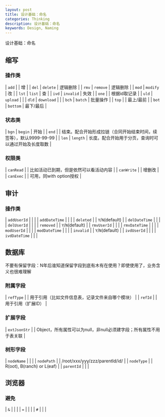 ```yaml
---
layout: post
title: 设计基础：命名
categories: Thinking
description: 设计基础：命名
keywords: Design, Naming
---
```



设计基础：命名

## 缩写

### 操作类

| `add` | | 增 |
| `del` | `delete` | 逻辑删除 |
| `rmv` | `remove` | 逻辑删除 |
| `mod` | `modify` | 改 |
| `lst` | `list` | 查 |
| `ivd` | `invalid` | 失效 |
| `one` | | 根据id取记录 |
| `uld` | `upload` | |
| `dld` | `download` | |
| `bch` | `batch` | 批量操作 |
| `top` | | 最上/最前 |
| `bot` | `bottom` | 最下/最后 |

### 状态类

| `bgn` | `begin` | 开始 |
| `end` | | 结束。配合开始形成拉链（合同开始结束时间，续签等），默认9999-99-99 |
| `len` | `length` | 长度。配合开始用于分页，查询时可以通过开始及长度取数 |

### 权限类

| `canRead` | | 比如活动已到期，但是依然可以看活动内容 |
| `canWrite` | | 增删改 |
| `canExec` | | 可用，同with option授权 |


## 审计

### 操作类

| `addUserId` | | |
| `addDateTime` | | |
| `deleted` | | `Y`/`N`(default) |
| `delDateTime` | | |
| `delUserId` | | |
| `removed` | | `Y`/`N`(default) |
| `rmvUserId` | | |
| `rmvDateTime` | | |
| `modUserId` | | |
| `modDateTime` | | |
| `invalid` | | `Y`/`N`(default) |
| `ivdUserId` | | |
| `ivdDateTime` | | |


## 数据库
不要有保留字段：N年后谁知道保留字段到底有木有在使用？即使使用了，业务含义也很难理解

### 附属字段

| `refType` | | 用于引用（比如文件信息表，记录文件来自哪个模块） |
| `refId` | | 用于引用（扩展ID） |

### 扩展字段

| `extJsonStr` | | Object，所有属性可以为null，非null必须建字段；所有属性不用于表关联 |

### 树形字段

| `nodeName` | |  |
| `nodePath` | | /root/xxx/yyy/zzz/parentId/id/ |
| `nodeType` | | R(oot), B(ranch) or L(eaf) |
| `parentId` | | |


## 浏览器

### 避免

| `&` | | |
| `=` | | |
| `#` | | |

